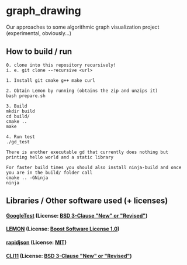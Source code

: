 # graph_drawing
Our approaches to some algorithmic graph visualization project (experimental, obviously...)

## How to build / run
```
0. clone into this repository recursively!
i. e. git clone --recursive <url>

1. Install git cmake g++ make curl

2. Obtain Lemon by running (obtains the zip and unzips it)
bash prepare.sh

3. Build
mkdir build
cd build/
cmake ..
make

4. Run test
./gd_test

There is another executable gd that currently does nothing but printing hello world and a static library

For faster build times you should also install ninja-build and once you are in the build/ folder call
cmake .. -GNinja
ninja
```

## Libraries / Other software used (+ licenses)
#### [GoogleTest](https://github.com/google/googletest) (License: [BSD 3-Clause "New" or "Revised"](https://choosealicense.com/licenses/bsd-3-clause/))
#### [LEMON](https://lemon.cs.elte.hu/trac/lemon) (License: [Boost Software License 1.0](https://choosealicense.com/licenses/bsl-1.0/))
#### [rapidjson](https://github.com/Tencent/rapidjson) (License: [MIT](https://choosealicense.com/licenses/mit/))
#### [CLI11](https://github.com/CLIUtils/CLI11) (License: [BSD 3-Clause "New" or "Revised"](https://choosealicense.com/licenses/bsd-3-clause/))
